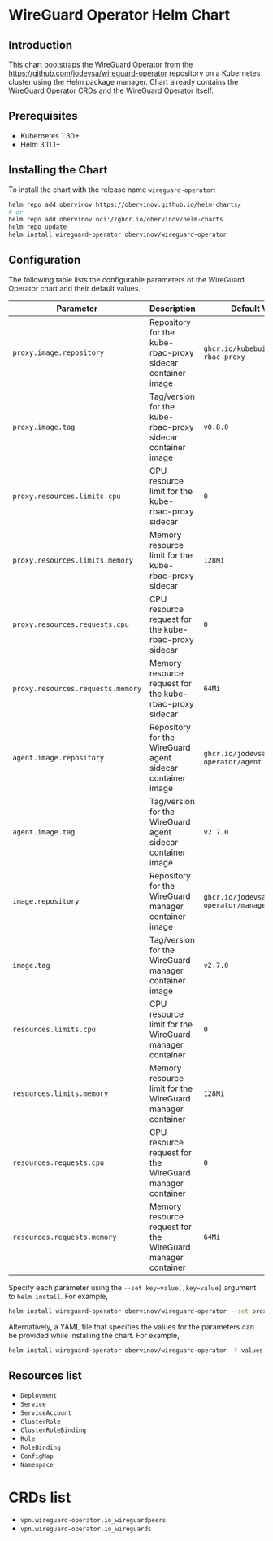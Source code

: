 # WireGuard Operator Helm Chart

## Introduction
This chart bootstraps the WireGuard Operator from the https://github.com/jodevsa/wireguard-operator repository on a Kubernetes cluster using the Helm package manager.
Chart already contains the WireGuard Operator CRDs and the WireGuard Operator itself.

## Prerequisites
- Kubernetes 1.30+
- Helm 3.11.1+

## Installing the Chart
To install the chart with the release name `wireguard-operator`:

```bash
helm repo add obervinov https://obervinov.github.io/helm-charts/
# or
helm repo add obervinov oci://ghcr.io/obervinov/helm-charts
helm repo update
helm install wireguard-operator obervinov/wireguard-operator
```


## Configuration

The following table lists the configurable parameters of the WireGuard Operator chart and their default values.

| **Parameter**             | **Description**                                                   | **Default Value**                              |
|---------------------------|-------------------------------------------------------------------|------------------------------------------------|
| `proxy.image.repository`   | Repository for the kube-rbac-proxy sidecar container image        | `ghcr.io/kubebuilder/kube-rbac-proxy`          |
| `proxy.image.tag`          | Tag/version for the kube-rbac-proxy sidecar container image       | `v0.8.0`                                       |
| `proxy.resources.limits.cpu`   | CPU resource limit for the kube-rbac-proxy sidecar               | `0`                                            |
| `proxy.resources.limits.memory`| Memory resource limit for the kube-rbac-proxy sidecar            | `128Mi`                                        |
| `proxy.resources.requests.cpu` | CPU resource request for the kube-rbac-proxy sidecar              | `0`                                            |
| `proxy.resources.requests.memory`| Memory resource request for the kube-rbac-proxy sidecar         | `64Mi`                                         |
| `agent.image.repository`   | Repository for the WireGuard agent sidecar container image       | `ghcr.io/jodevsa/wireguard-operator/agent`     |
| `agent.image.tag`          | Tag/version for the WireGuard agent sidecar container image      | `v2.7.0`                                       |
| `image.repository`         | Repository for the WireGuard manager container image             | `ghcr.io/jodevsa/wireguard-operator/manager`   |
| `image.tag`                | Tag/version for the WireGuard manager container image            | `v2.7.0`                                       |
| `resources.limits.cpu`     | CPU resource limit for the WireGuard manager container           | `0`                                            |
| `resources.limits.memory`  | Memory resource limit for the WireGuard manager container        | `128Mi`                                        |
| `resources.requests.cpu`   | CPU resource request for the WireGuard manager container         | `0`                                            |
| `resources.requests.memory`| Memory resource request for the WireGuard manager container      | `64Mi`                                         |

Specify each parameter using the `--set key=value[,key=value]` argument to `helm install`. For example,

```bash
helm install wireguard-operator obervinov/wireguard-operator --set proxy.image.tag=v0.8.0,agent.image.tag=v2.7.0,image.tag=v2.7.0
```

Alternatively, a YAML file that specifies the values for the parameters can be provided while installing the chart. For example,

```bash
helm install wireguard-operator obervinov/wireguard-operator -f values.yaml
```

## Resources list
- `Deployment`
- `Service`
- `ServiceAccount`
- `ClusterRole`
- `ClusterRoleBinding`  
- `Role`
- `RoleBinding`
- `ConfigMap`
- `Namespace`

# CRDs list
- `vpn.wireguard-operator.io_wireguardpeers`
- `vpn.wireguard-operator.io_wireguards`